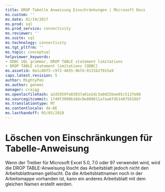 ```yaml
---
title: DROP Tabelle Anweisung Einschränkungen | Microsoft Docs
ms.custom: ''
ms.date: 01/19/2017
ms.prod: sql
ms.prod_service: connectivity
ms.reviewer: ''
ms.suite: sql
ms.technology: connectivity
ms.tgt_pltfrm: ''
ms.topic: conceptual
helpviewer_keywords:
- ODBC SQL grammar, DROP TABLE statement limitations
- DROP TABLE statement limitations [ODBC]
ms.assetid: 0a1c80f5-c9f2-4655-9bfd-0131b2f015a9
caps.latest.revision: 5
author: MightyPen
ms.author: genemi
manager: craigg
ms.openlocfilehash: a2d5959fe83037a61e2dc3a0d25bee65c512fe08
ms.sourcegitcommit: 1740f3090b168c0e809611a7aa6fd514075616bf
ms.translationtype: MT
ms.contentlocale: de-DE
ms.lasthandoff: 05/03/2018
---
```

# <a name="drop-table-statement-limitations"></a>Löschen von Einschränkungen für Tabelle-Anweisung
Wenn der Treiber für Microsoft Excel 5.0, 7.0 oder 97 verwendet wird, wird die DROP TABLE-Anweisung löscht das Arbeitsblatt jedoch nicht den Arbeitsblattnamen gelöscht. Da die Arbeitsblattnamen noch in der Arbeitsmappe vorhanden ist, kann ein anderes Arbeitsblatt mit dem gleichen Namen erstellt werden.
